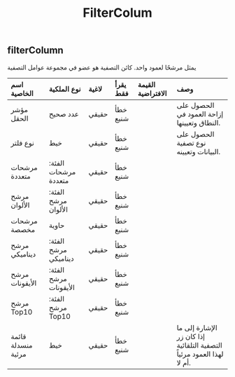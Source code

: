 ﻿---
title: FilterColum
second_title: Aspose.Cells Cloud Documen
type: docs
url: /ar/specification/model/filtercolumn/
description: "Aspose.Cells مواصفات النموذج السحابي: FilterColumn. تعامل بسهولة مع Excel ومستندات جداول البيانات الأخرى التي تحتوي على ميزات مثل الفتح والتوليد والتحرير والتقسيم والدمج والمقارنة والتحويل"
kwords: Excel، Office، جدول البيانات، Cloud REST API، FilterColumn
weight: 50
---
## **filterColumn**

 يمثل مرشحًا لعمود واحد. كائن التصفية هو عضو في مجموعة عوامل التصفية

| اسم الخاصية| نوع الملكية| لاغية| يقرأ فقط| القيمة الافتراضية| وصف|
|:- |:- |:- |:- |:- |:- |
| مؤشر الحقل| عدد صحيح| حقيقي| خطأ شنيع|| الحصول على إزاحة العمود في النطاق وتعيينها.|
| نوع فلتر| خيط| حقيقي| خطأ شنيع|| الحصول على نوع تصفية البيانات وتعيينه.|
| مرشحات متعددة| الفئة: مرشحات متعددة| حقيقي| خطأ شنيع|||
| مرشح الألوان| الفئة: مرشح الألوان| حقيقي| خطأ شنيع|||
| مرشحات مخصصة| حاوية| حقيقي| خطأ شنيع|||
| مرشح ديناميكي| الفئة: مرشح ديناميكي| حقيقي| خطأ شنيع|||
| مرشح الأيقونات| الفئة: مرشح الأيقونات| حقيقي| خطأ شنيع|||
| مرشح Top10| الفئة: مرشح Top10| حقيقي| خطأ شنيع|||
| قائمة منسدلة مرئية| خيط| حقيقي| خطأ شنيع||الإشارة إلى ما إذا كان زر التصفية التلقائية لهذا العمود مرئياً أم لا.|

